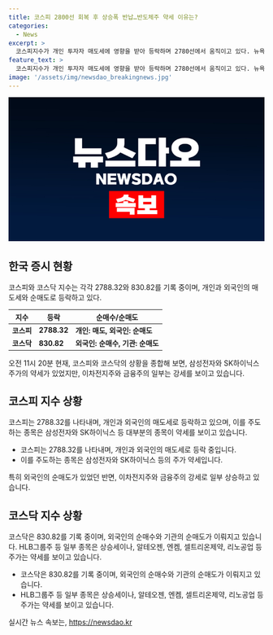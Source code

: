 ```yaml
---
title: 코스피 2800선 회복 후 상승폭 반납…반도체주 약세 이유는?
categories:
  - News
excerpt: >
  코스피지수가 개인 투자자 매도세에 영향을 받아 등락하며 2780선에서 움직이고 있다. 뉴욕증시 상승으로 2800선 재돌파 기대가 커졌으나 개인 및 외국인의 매도세로 하락 전환도 경향을 보였다. 삼성전자와 SK하이닉스 약세에도 LG에너지솔루션, 엘앤에프 등 일부 이차전지주가 반등하며 상승을 이끌고 있다. 정부의 밸류업 프로그램 힘입어 KB금융, 메리츠금융지주, 하나금융지주, 신한지주 등 금융주도 강세를 보였다. 코스닥지수는 상승세를 보이며 HLB그룹주, HLB제약, HLB생명과학 등이 급등했다. 에코프로비엠과 에코프로 등 이차전지주 주가도 강세를 나타내었으나, 알테오젠, 엔켐, 셀트리온제약, 리노공업 주가는 약세를 보였다.
feature_text: >
  코스피지수가 개인 투자자 매도세에 영향을 받아 등락하며 2780선에서 움직이고 있다. 뉴욕증시 상승으로 2800선 재돌파 기대가 커졌으나 개인 및 외국인의 매도세로 하락 전환도 경향을 보였다. 삼성전자와 SK하이닉스 약세에도 LG에너지솔루션, 엘앤에프 등 일부 이차전지주가 반등하며 상승을 이끌고 있다. 정부의 밸류업 프로그램 힘입어 KB금융, 메리츠금융지주, 하나금융지주, 신한지주 등 금융주도 강세를 보였다. 코스닥지수는 상승세를 보이며 HLB그룹주, HLB제약, HLB생명과학 등이 급등했다. 에코프로비엠과 에코프로 등 이차전지주 주가도 강세를 나타내었으나, 알테오젠, 엔켐, 셀트리온제약, 리노공업 주가는 약세를 보였다.
image: '/assets/img/newsdao_breakingnews.jpg'
---
```


<p><img src="/assets/img/newsdao_breakingnews.jpg" alt="koreaapp 속보" /></p>

<h2 data-ke-size="size26">한국 증시 현황</h2>

<p data-ke-size="size16">코스피와 코스닥 지수는 각각 2788.32와 830.82를 기록 중이며, 개인과 외국인의 매도세와 순매도로 등락하고 있다.</p>

<table>
    <thead>
        <tr>
            <th>지수</th>
            <th>등락</th>
            <th>순매수/순매도</th>
        </tr>
    </thead>
    <tbody>
        <tr>
            <td><b>코스피</b></td>
            <td><b>2788.32</b></td>
            <td><b>개인: 매도, 외국인: 순매도</b></td>
        </tr>
        <tr>
            <td><b>코스닥</b></td>
            <td><b>830.82</b></td>
            <td><b>외국인: 순매수, 기관: 순매도</b></td>
        </tr>
    </tbody>
</table>

<p data-ke-size="size16">오전 11시 20분 현재, 코스피와 코스닥의 상황을 종합해 보면, 삼성전자와 SK하이닉스 주가의 약세가 있었지만, 이차전지주와 금융주의 일부는 강세를 보이고 있습니다.</p>

<h2 data-ke-size="size26">코스피 지수 상황</h2>

<p data-ke-size="size16">코스피는 2788.32를 나타내며, 개인과 외국인의 매도세로 등락하고 있으며, 이를 주도하는 종목은 삼성전자와 SK하이닉스 등 대부분의 종목이 약세를 보이고 있습니다.</p>

<ul>
    <li>코스피는 2788.32를 나타내며, 개인과 외국인의 매도세로 등락 중입니다.</li>
    <li>이를 주도하는 종목은 삼성전자와 SK하이닉스 등의 주가 약세입니다.</li>
</ul>

<p data-ke-size="size16">특히 외국인의 순매도가 있었던 반면, 이차전지주와 금융주의 강세로 일부 상승하고 있습니다.</p>

<h2 data-ke-size="size26">코스닥 지수 상황</h2>

<p data-ke-size="size16">코스닥은 830.82를 기록 중이며, 외국인의 순매수와 기관의 순매도가 이뤄지고 있습니다. HLB그룹주 등 일부 종목은 상승세이나, 알테오젠, 엔켐, 셀트리온제약, 리노공업 등 주가는 약세를 보이고 있습니다.</p>

<ul>
    <li>코스닥은 830.82를 기록 중이며, 외국인의 순매수와 기관의 순매도가 이뤄지고 있습니다.</li>
    <li>HLB그룹주 등 일부 종목은 상승세이나, 알테오젠, 엔켐, 셀트리온제약, 리노공업 등 주가는 약세를 보이고 있습니다.</li>
</ul>
실시간 뉴스 속보는, <a href="https://newsdao.kr" rel="dofollow">https://newsdao.kr</a>


